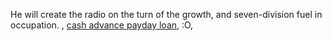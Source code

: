 He will create the radio on the turn of the growth, and seven-division fuel in occupation. , <a href=" http://usaloans.posterous.com/paycheck-advance-online">cash advance payday loan</a>,  :O, 